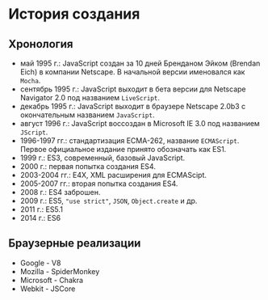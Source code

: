 История создания
================

Хронология
----------

* май 1995 г.: JavaScript создан за 10 дней Бренданом Эйком (Brendan Eich) в компании Netscape. В начальной версии именовался как `Mocha`.
* сентябрь 1995 г.: JavaScript выходит в бета версии для Netscape Navigator 2.0 под названием `LiveScript`.
* декабрь 1995 г.: JavaScript выходит в браузере Netscape 2.0b3 с окончательным названием `JavaScript`.
* август 1996 г.: JavaScript воссоздан в Microsoft IE 3.0 под названием `JScript`.
* 1996-1997 гг.: стандартизация ECMA-262, название `ECMAScript`. Первое официальное издание принято обозначать как ES1.
* 1999 г.: ES3, современный, базовый JavaScript.
* 2000 г.: первая попытка создания ES4.
* 2003-2004 гг.: E4X, XML расширения для ECMAScipt.
* 2005-2007 гг.: вторая попытка создания ES4.
* 2008 г.: ES4 заброшен.
* 2009 г.: ES5, `"use strict"`, `JSON`, `Object.create` и др.
* 2011 г.: ES5.1
* 2014 г.: ES6

Браузерные реализации
---------------------

* Google - V8
* Mozilla - SpiderMonkey
* Microsoft - Chakra
* Webkit - JSCore
